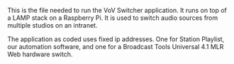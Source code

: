 This is the file needed to run the VoV Switcher application.  It runs on top of a LAMP stack on a Raspberry Pi.  It is used to switch audio sources from multiple studios on an intranet.

The application as coded uses fixed ip addresses.  One for Station Playlist, our automation software, and one for a Broadcast Tools Universal 4.1 MLR Web hardware switch.
